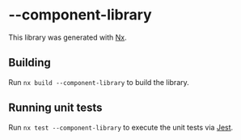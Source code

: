 # --component-library

This library was generated with [Nx](https://nx.dev).

## Building

Run `nx build --component-library` to build the library.

## Running unit tests

Run `nx test --component-library` to execute the unit tests via [Jest](https://jestjs.io).
